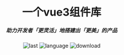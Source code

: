 <h1 align="center">一个vue3组件库</h1>

<h5 align="center">助力开发者「更灵活」地搭建出「更美」的产品</h5>

<div align="center">

![last](https://img.shields.io/github/last-commit/jeff-jayden/open-design
)
![language](https://img.shields.io/github/languages/top/jeff-jayden/open-design
)
![download](https://img.shields.io/npm/dw/%40jeff-jayden%2Fopen-design
)

</div>

[//]: # (# 笔记)

[//]: # ()
[//]: # (1. 通过css更改样式 用类名选择器指定 css基础要扎实)

[//]: # (2. 动态绑定类名 使用js控制类名的true或false)

[//]: # (3. 用js编写功能，比如事件，属性 各种钩子函数)

[//]: # (4. 用到的技术栈 ts、vite、vue3)

[//]: # ()
[//]: # (步骤)

[//]: # (1. 制定提交规范eslint)

[//]: # (2. 配置文件详细&#40;工作流，ts, vite&#41;)
